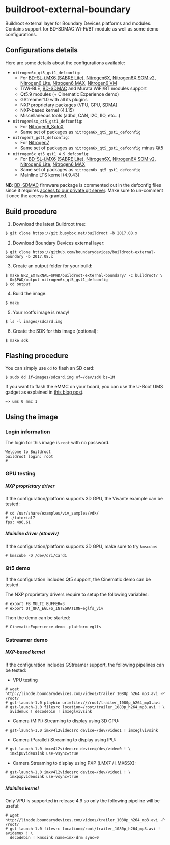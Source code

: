 buildroot-external-boundary
===========================

Buildroot external layer for Boundary Devices platforms and modules.
Contains support for BD-SDMAC Wi-Fi/BT module as well as some demo configurations.

Configurations details
----------------------

Here are some details about the configurations available:
* `nitrogen6x_qt5_gst1_defconfig`:
  * For [BD-SL-i.MX6 (SABRE Lite)][sabrelite], [Nitrogen6X][nitrogen6x], [Nitrogen6X SOM v2][nitrogen6x-somv2], [Nitrogen6 Lite][nitrogen6-lite], [Nitrogen6 MAX][nitrogen6-max], [Nitrogen6 VM][nitrogen6-vm]
  * TiWi-BLE, [BD-SDMAC][bd-sdmac] and Murata WiFi/BT modules support
  * Qt5.9 modules (+ Cinematic Experience demo)
  * GStreamer1.0 with all its plugins
  * NXP proprietary packages (VPU, GPU, SDMA)
  * NXP-based kernel (4.1.15)
  * Miscellaneous tools (adbd, CAN, I2C, IIO, etc...)
* `nitrogen6sx_qt5_gst1_defconfig`:
  * For [Nitrogen6_SoloX][nitrogen6-sx]
  * Same set of packages as `nitrogen6x_qt5_gst1_defconfig`
* `nitrogen7_gst1_defconfig`:
  * For [Nitrogen7][nitrogen7]
  * Same set of packages as `nitrogen6x_qt5_gst1_defconfig` minus Qt5
* `nitrogen6x_qt5_gst1_4.9_defconfig`:
  * For [BD-SL-i.MX6 (SABRE Lite)][sabrelite], [Nitrogen6X][nitrogen6x], [Nitrogen6X SOM v2][nitrogen6x-somv2], [Nitrogen6 Lite][nitrogen6-lite], [Nitrogen6 MAX][nitrogen6-max]
  * Same set of packages as `nitrogen6x_qt5_gst1_defconfig`
  * Mainline LTS kernel (4.9.43)

**NB**: [BD-SDMAC][bd-sdmac] firmware package is commented out in the defconfig files since it requires [access to our private git server][private-git]. Make sure to un-comment it once the access is granted.

Build procedure
---------------

1. Download the latest Buildroot tree:
```
$ git clone https://git.busybox.net/buildroot -b 2017.08.x
```

2. Download Boundary Devices external layer:
```
$ git clone https://github.com/boundarydevices/buildroot-external-boundary -b 2017.08.x
```

3. Create an output folder for your build:
```
$ make BR2_EXTERNAL=$PWD/buildroot-external-boundary/ -C buildroot/ \
  O=$PWD/output nitrogen6x_qt5_gst1_defconfig
$ cd output
```

4. Build the image:
```
$ make
```

5. Your rootfs image is ready!
```
$ ls -l images/sdcard.img
```

6. Create the SDK for this image (optional):
```
$ make sdk
```

Flashing procedure
------------------

You can simply use `dd` to flash an SD card:
```
$ sudo dd if=images/sdcard.img of=/dev/sdX bs=1M
```

If you want to flash the eMMC on your board, you can use the U-Boot UMS gadget as explained in [this blog post][emmc-flashing].
```
=> ums 0 mmc 1
```

Using the image
---------------

### Login information
The login for this image is `root` with no password.
```
Welcome to Buildroot
buildroot login: root
#
```

### GPU testing

##### NXP proprietary driver
If the configuration/platform supports 3D GPU, the Vivante example can be tested:
```
# cd /usr/share/examples/viv_samples/vdk/
# ./tutorial7
fps: 496.61
```

##### Mainline driver (etnaviv)
If the configuration/platform supports 3D GPU, make sure to try `kmscube`:
```
# kmscube -D /dev/dri/card1
```

### Qt5 demo
If the configuration includes Qt5 support, the Cinematic demo can be tested.

The NXP proprietary drivers require to setup the following variables:
```
# export FB_MULTI_BUFFER=3
# export QT_QPA_EGLFS_INTEGRATION=eglfs_viv
```

Then the demo can be started:
```
# CinematicExperience-demo -platform eglfs
```

### Gstreamer demo

##### NXP-based kernel
If the configuration includes GStreamer support, the following pipelines can be tested:
* VPU testing
```
# wget http://linode.boundarydevices.com/videos/trailer_1080p_h264_mp3.avi -P /root/
# gst-launch-1.0 playbin uri=file:///root/trailer_1080p_h264_mp3.avi
# gst-launch-1.0 filesrc location=/root/trailer_1080p_h264_mp3.avi ! \
  avidemux ! decodebin ! imxeglvivsink
```
* Camera (MIPI) Streaming to display using 3D GPU:
```
# gst-launch-1.0 imxv4l2videosrc device=/dev/video1 ! imxeglvivsink
```
* Camera (Parallel) Streaming to display using IPU:
```
# gst-launch-1.0 imxv4l2videosrc device=/dev/video0 ! \
  imxipuvideosink use-vsync=true
```
* Camera Streaming to display using PXP (i.MX7 / i.MX6SX):
```
# gst-launch-1.0 imxv4l2videosrc device=/dev/video1 ! \
  imxpxpvideosink use-vsync=true
```

##### Mainline kernel
Only VPU is supported in release 4.9 so only the following pipeline will be useful:
```
# wget http://linode.boundarydevices.com/videos/trailer_1080p_h264_mp3.avi -P /root/
# gst-launch-1.0 filesrc location=/root/trailer_1080p_h264_mp3.avi ! avidemux ! \
  decodebin ! kmssink name=imx-drm sync=0
```

[bd-sdmac]: https://boundarydevices.com/product/bd_sdmac_wifi/ "BD-SDMAC WiFi/BT module"
[emmc-flashing]:https://boundarydevices.com/programming-emmc-on-i-mx6 "Programming eMMC on i.MX"
[nitrogen6x]:http://boundarydevices.com/nitrogen6x-board-imx6-arm-cortex-a9-sbc "Nitrogen6X product page"
[nitrogen6x-som]:http://boundarydevices.com/products/nitrogen6x-som "Nitrogen6X SOM product page"
[nitrogen6x-somv2]:http://boundarydevices.com/product/nit6x-som-v2/ "Nitrogen6X SOM v2 product page"
[nitrogen6-lite]:http://boundarydevices.com/products/nitrogen6_lite "Nitrogen6_Lite product page"
[nitrogen6-max]:http://boundarydevices.com/product/nitrogen6max "Nitrogen6_MAX product page"
[nitrogen6-vm]:http://boundarydevices.com/product/nitrogen6_vm_imx6 "Nitrogen6_VM product page"
[nitrogen6-sx]:http://boundarydevices.com/product/nit6_solox-imx6 "Nit6_SoloX product page"
[nitrogen7]:https://boundarydevices.com/product/nitrogen7 "Nitrogen7 product page"
[private-git]:https://boundarydevices.com/private-git-access/ "Private Git server access"
[sabrelite]:http://boundarydevices.com/sabre-lite-imx6-sbc "SABRE Lite product page"
